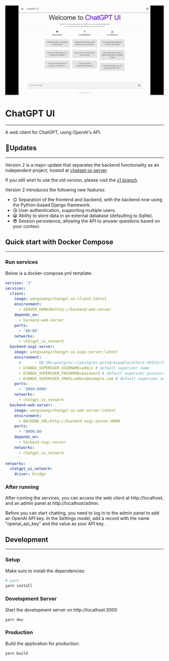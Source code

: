 <p align="center">
  <img alt="demo" src="./demos/demo.gif?v=1">
</p>

# ChatGPT UI

---

A web client for ChatGPT, using OpenAI's API.

## 📢Updates

---

Version 2 is a major update that separates the backend functionality as an independent project, hosted at [chatgpt-ui-server](https://github.com/WongSaang/chatgpt-ui-server). 

If you still wish to use the old version, please visit the [v1 branch](https://github.com/WongSaang/chatgpt-ui/tree/v1).

Version 2 introduces the following new features:

- 😉 Separation of the frontend and backend, with the backend now using the Python-based Django framework.
- 😘 User authentication, supporting multiple users.
- 😀 Ability to store data in an external database (defaulting to Sqlite).
- 😎 Session persistence, allowing the API to answer questions based on your context.


## Quick start with Docker Compose

---
### Run services

Below is a docker-compose.yml template:

```yaml
version: '3'
services:
  client:
    image: wongsaang/chatgpt-ui-client:latest
    environment:
      - SERVER_DOMAIN=http://backend-web-server
    depends_on:
      - backend-web-server
    ports:
      - '80:80'
    networks:
      - chatgpt_ui_network
  backend-asgi-server:
    image: wongsaang/chatgpt-ui-asgi-server:latest
    environment:
      #      - DB_URL=postgres://postgres:postgrespw@localhost:49153/chatgpt # If this parameter is not set, the built-in Sqlite will be used by default. It should be noted that if you do not connect to an external database, the data will be lost after the container is destroyed.
      - DJANGO_SUPERUSER_USERNAME=admin # default superuser name
      - DJANGO_SUPERUSER_PASSWORD=password # default superuser password
      - DJANGO_SUPERUSER_EMAIL=admin@example.com # default superuser email
    ports:
      - '8000:8000'
    networks:
      - chatgpt_ui_network
  backend-web-server:
    image: wongsaang/chatgpt-ui-web-server:latest
    environment:
      - BACKEND_URL=http://backend-asgi-server:8000
    ports:
      - '9000:80'
    depends_on:
      - backend-asgi-server
    networks:
      - chatgpt_ui_network

networks:
  chatgpt_ui_network:
    driver: bridge
```

### After running

After running the services, you can access the web client at http://localhost, and an admin panel at http://localhost/admin.

Before you can start chatting, you need to log in to the admin panel to add an OpenAI API key. In the Settings model, add a record with the name "openai_api_key" and the value as your API key.


## Development

---

### Setup

Make sure to install the dependencies:

```bash
# yarn
yarn install
```

### Development Server

Start the development server on http://localhost:3000

```bash
yarn dev
```

### Production

Build the application for production:

```bash
yarn build
```